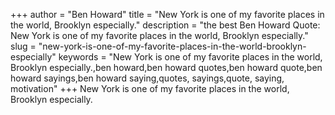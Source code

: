 +++
author = "Ben Howard"
title = "New York is one of my favorite places in the world, Brooklyn especially."
description = "the best Ben Howard Quote: New York is one of my favorite places in the world, Brooklyn especially."
slug = "new-york-is-one-of-my-favorite-places-in-the-world-brooklyn-especially"
keywords = "New York is one of my favorite places in the world, Brooklyn especially.,ben howard,ben howard quotes,ben howard quote,ben howard sayings,ben howard saying,quotes, sayings,quote, saying, motivation"
+++
New York is one of my favorite places in the world, Brooklyn especially.
